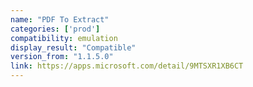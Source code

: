 ```yaml
---
name: "PDF To Extract"
categories: ['prod']
compatibility: emulation
display_result: "Compatible"
version_from: "1.1.5.0"
link: https://apps.microsoft.com/detail/9MTSXR1XB6CT
---
```

